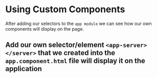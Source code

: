 # Using Custom Components

After adding our selectors to the `app module` we can see how our own components will display on the page.

## Add our own selector/element `<app-server></server>` that we created into the `app.component.html` file will display it on the application
